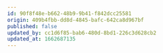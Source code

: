 ```yaml
---
id: 90f8f48e-b662-48b9-9b41-f842dcc25581
origin: 409b4fbb-dd8d-4845-bafc-642ca8d967bf
published: false
updated_by: cc1d6f85-bab6-480d-8bd1-226c3d628cb2
updated_at: 1662687135
---
```

